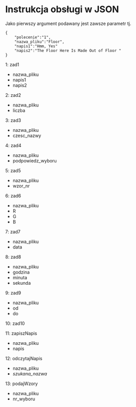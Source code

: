# Instrukcja obsługi w JSON
Jako pierwszy argument podawany jest zawsze parametr tj.
```
{
    "polecenie":"1",
    "nazwa_pliku":"Floor",
    "napis1":"Hmm, Yes"
    "napis2":"The Floor Here Is Made Out of Floor "
}
```
1: zad1
   * nazwa_pliku
   * napis1
   * napis2
  
2: zad2
   * nazwa_pliku
   * liczba
   
3: zad3
   * nazwa_pliku
   * czesc_nazwy
   
4: zad4
   * nazwa_pliku
   * podpowiedz_wyboru
   
5: zad5
   * nazwa_pliku
   * wzor_nr
   
6: zad6
   * nazwa_pliku
   * R
   * G
   * B
   
7: zad7
   * nazwa_pliku
   * data
   
8: zad8
   * nazwa_pliku
   * godzina
   * minuta
   * sekunda
   
9: zad9
   * nazwa_pliku
   * od
   * do
   
10: zad10


11: zapiszNapis
   * nazwa_pliku
   * napis
   
12: odczytajNapis
   * nazwa_pliku
   * *szukana_nazwa*
   
13: podajWzory
   * nazwa_pliku
   * nr_wyboru
  
